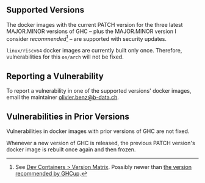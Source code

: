 ## Supported Versions

The docker images with the current PATCH version for the three latest
MAJOR.MINOR versions of GHC – plus the MAJOR.MINOR version I consider
*recommended*[^1] – are supported with security updates.

[^1]: See [Dev Containers > Version Matrix](.devcontainer/VERSION_MATRIX.md).
Possibly newer than [the version recommended by GHCup](https://www.haskell.org/ghcup/install/#supported-tools).

`linux/riscv64` docker images are currently built only once. Therefore,
vulnerabilities for this `os/arch` will not be fixed.

## Reporting a Vulnerability

To report a vulnerability in one of the supported versions' docker images,
email the maintainer <olivier.benz@b-data.ch>.

## Vulnerabilities in Prior Versions

Vulnerabilities in docker images with prior versions of GHC are not fixed.

Whenever a new version of GHC is released, the previous PATCH version's docker
image is rebuilt once again and then frozen.
